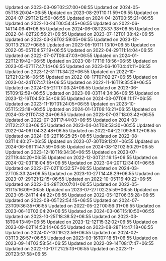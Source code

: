 
Updated on 2023-03-09T02:37:00+06:55
Updated on 2024-05-05T18:20:04+06:55
Updated on 2023-08-29T10:11:59+06:55
Updated on 2024-07-29T12:12:50+06:55
Updated on 2024-04-28T00:55:21+06:55
Updated on 2022-10-24T00:54:45+06:55
Updated on 2022-06-14T14:06:41+06:55
Updated on 2024-06-08T23:37:38+06:55
Updated on 2022-04-02T20:56:21+06:55
Updated on 2023-07-12T01:38:42+06:55
Updated on 2023-03-26T02:59:05+06:55
Updated on 2023-12-30T13:21:27+06:55
Updated on 2023-05-19T11:13:10+06:55
Updated on 2022-05-05T04:57:19+06:55
Updated on 2022-04-29T11:14:04+06:55
Updated on 2022-07-07T06:47:03+06:55
Updated on 2024-01-22T12:19:42+06:55
Updated on 2023-08-17T16:18:56+06:55
Updated on 2023-05-07T17:47:14+06:55
Updated on 2023-06-10T04:41:11+06:55
Updated on 2023-12-31T11:34:22+06:55
Updated on 2022-10-12T21:02:16+06:55
Updated on 2022-08-17T07:02:27+06:55
Updated on 2023-04-24T07:47:18+06:55
Updated on 2022-11-16T19:35:58+06:55
Updated on 2024-05-21T17:03:24+06:55
Updated on 2023-06-15T09:12:59+06:55
Updated on 2023-09-03T14:34:36+06:55
Updated on 2023-12-16T04:50:54+06:55
Updated on 2024-03-07T08:11:17+06:55
Updated on 2023-11-19T01:24:05+06:55
Updated on 2023-10-05T15:23:18+06:55
Updated on 2024-01-13T06:16:21+06:55
Updated on 2024-03-21T07:32:24+06:55
Updated on 2023-07-03T18:03:42+06:55
Updated on 2022-07-28T17:44:03+06:55
Updated on 2024-03-21T22:27:03+06:55
Updated on 2023-04-04T08:53:30+06:55
Updated on 2022-04-06T04:32:48+06:55
Updated on 2022-04-22T09:56:12+06:55
Updated on 2024-06-22T16:25:25+06:55
Updated on 2022-08-03T14:40:27+06:55
Updated on 2023-07-30T09:12:01+06:55
Updated on 2024-06-06T11:47:59+06:55
Updated on 2024-08-12T02:50:29+06:55
Updated on 2023-12-10T16:34:36+06:55
Updated on 2023-07-22T19:44:20+06:55
Updated on 2022-12-30T21:16:15+06:55
Updated on 2024-02-03T18:04:55+06:55
Updated on 2023-04-20T12:34:01+06:55
Updated on 2022-07-02T10:32:57+06:55
Updated on 2024-03-27T05:33:24+06:55
Updated on 2023-10-27T14:48:29+06:55
Updated on 2023-07-29T21:12:15+06:55
Updated on 2022-10-05T16:40:22+06:55
Updated on 2022-04-28T20:07:01+06:55
Updated on 2022-05-31T15:16:09+06:55
Updated on 2023-07-27T02:25:59+06:55
Updated on 2023-05-24T14:44:22+06:55
Updated on 2022-05-12T06:35:28+06:55
Updated on 2023-08-05T22:54:15+06:55
Updated on 2024-07-23T09:36:35+06:55
Updated on 2022-05-22T00:56:31+06:55
Updated on 2023-06-10T02:04:20+06:55
Updated on 2024-03-06T15:10:50+06:55
Updated on 2023-10-25T18:38:52+06:55
Updated on 2023-03-18T04:13:49+06:55
Updated on 2023-12-12T15:32:02+06:55
Updated on 2023-09-02T14:53:14+06:55
Updated on 2023-08-28T14:47:18+06:55
Updated on 2024-07-13T19:22:56+06:55
Updated on 2024-02-03T13:26:57+06:55
Updated on 2023-03-16T07:18:51+06:55
Updated on 2023-09-14T03:58:54+06:55
Updated on 2022-09-14T08:17:47+06:55
Updated on 2022-10-17T21:25:13+06:55
Updated on 2023-11-20T23:57:58+06:55